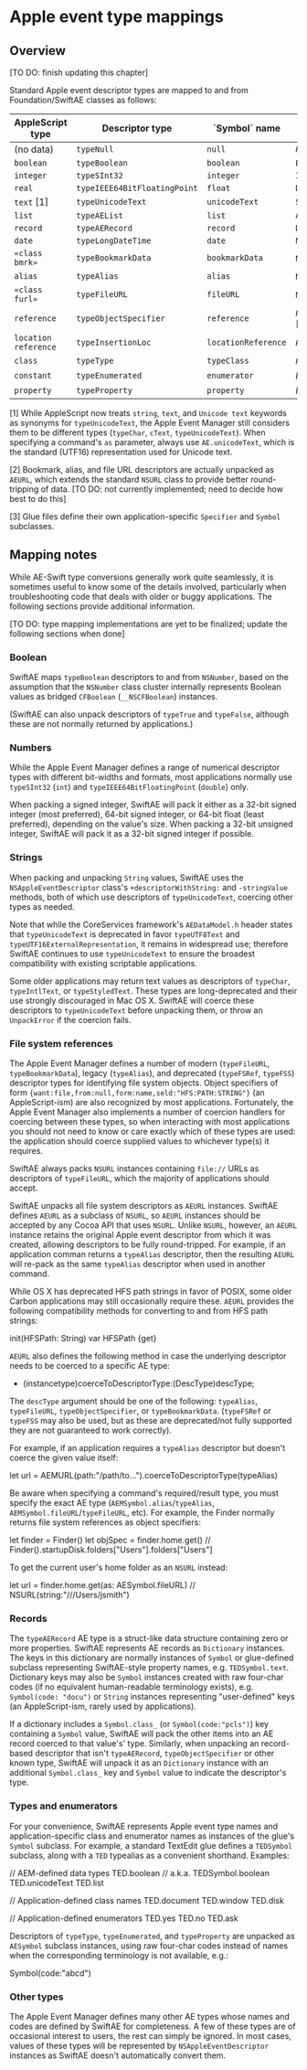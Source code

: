 # Apple event type mappings

## Overview

[TO DO: finish updating this chapter]

Standard Apple event descriptor types are mapped to and from Foundation/SwiftAE classes as follows:

<table width="100%" summary="AE-Foundation type mappings">
<thead>
<tr><th>AppleScript type</th><th>Descriptor type</th><th>`Symbol` name</th><th>Cocoa class</th></tr>
</thead>
<tbody>
<tr><td>(no data)</td><td><code>typeNull</code></td><td><code>null</code></td><td><code><var>PREFIX</var>App</code></td></tr>
<tr><td><code>boolean</code></td><td><code>typeBoolean</code></td><td><code>boolean</code></td><td><code>Bool</code></tr>
<tr><td><code>integer</code></td><td><code>typeSInt32</code></td><td><code>integer</code></td><td><code>Int</code></td></tr>
<tr><td><code>real</code></td><td><code>typeIEEE64BitFloatingPoint</code></td><td><code>float</code></td><td><code>Double</code></td></tr>
<tr><td><code>text</code> [1]</td><td><code>typeUnicodeText</code></td><td><code>unicodeText</code></td><td><code>String</code></td></tr>
<tr><td><code>list</code></td><td><code>typeAEList</code></td><td><code>list</code></td><td><code>Array</code></td></tr>
<tr><td><code>record</code></td><td><code>typeAERecord</code></td><td><code>record</code></td><td><code>Dictionary</code></td></tr>
<tr><td><code>date</code></td><td><code>typeLongDateTime</code></td><td><code>date</code></td><td><code>NSDate</code></td></tr>
<tr><td><code>«class bmrk»</code></td><td><code>typeBookmarkData</code></td><td><code>bookmarkData</code></td><td><code>NSURL</code> [2]</td></tr>
<tr><td><code>alias</code></td><td><code>typeAlias</code></td><td><code>alias</code></td><td><code>NSURL</code> [2]</td></tr>
<tr><td><code>«class furl»</code></td><td><code>typeFileURL</code></td><td><code>fileURL</code></td><td><code>NSURL</code> [2]</td></tr>
<tr><td><code>reference</code></td><td><code>typeObjectSpecifier</code></td><td><code>reference</code></td><td><code><var>PREFIX</var>Object</code>/<var>PREFIX</var>Elements</code> [3]</td></tr>
<tr><td><code>location reference</code></td><td><code>typeInsertionLoc</code></td><td><code>locationReference</code></td><td><code><var>PREFIX</var>Insertion</code></code> [3]</td></tr>
<tr><td><code>class</code></td><td><code>typeType</code></td><td><code>typeClass</code></td><td><code><var>PREFIX</var>Symbol</code> [3]</td></tr>
<tr><td><code>constant</code></td><td><code>typeEnumerated</code></td><td><code>enumerator</code></td><td><var>PREFIX</var>Symbol</code> [3]</td></tr>
<tr><td><code>property</code></td><td><code>typeProperty</code></td><td><code>property</code></td><td><var>PREFIX</var>Symbol</code> [3]</td></tr>
</tbody>
</table>

[1] While AppleScript now treats `string`, `text`, and `Unicode text` keywords as synonyms for `typeUnicodeText`, the Apple Event Manager still  considers them to be different types (`typeChar`, `cText`, `typeUnicodeText`). When specifying a command's `as` parameter, always use `AE.unicodeText`, which is the standard (UTF16) representation used for Unicode text.

[2] Bookmark, alias, and file URL descriptors are actually unpacked as `AEURL`, which extends the standard `NSURL` class to provide better round-tripping of data. [TO DO: not currently implemented; need to decide how best to do this]

[3] Glue files define their own application-specific `Specifier` and `Symbol` subclasses.


## Mapping notes

While AE-Swift type conversions generally work quite seamlessly, it is sometimes useful to know some of the details involved, particularly when troubleshooting code that deals with older or buggy applications. The following sections provide additional information.

[TO DO: type mapping implementations are yet to be finalized; update the following sections when done]


### Boolean

SwiftAE maps `typeBoolean` descriptors to and from `NSNumber`, based on the assumption that the `NSNumber` class cluster internally represents Boolean values as bridged `CFBoolean` (`__NSCFBoolean`) instances.

(SwiftAE can also unpack descriptors of `typeTrue` and `typeFalse`, although these are not normally returned by applications.)


### Numbers

While the Apple Event Manager defines a range of numerical descriptor types with different bit-widths and formats, most applications normally use `typeSInt32` (`int`) and `typeIEEE64BitFloatingPoint` (`double`) only.

When packing a signed integer, SwiftAE will pack it either as a 32-bit signed integer (most preferred), 64-bit signed integer, or 64-bit float (least preferred), depending on the value's size. When packing a 32-bit unsigned integer, SwiftAE will pack it as a 32-bit signed integer if possible.


### Strings

When packing and unpacking `String` values, SwiftAE uses the `NSAppleEventDescriptor` class's `+descriptorWithString:` and `-stringValue` methods, both of which use descriptors of `typeUnicodeText`, coercing other types as needed.

Note that while the CoreServices framework's `AEDataModel.h` header states that `typeUnicodeText` is deprecated in favor `typeUTF8Text` and `typeUTF16ExternalRepresentation`, it remains in widespread use; therefore SwiftAE continues to use `typeUnicodeText` to ensure the broadest compatibility with existing scriptable applications.

Some older applications may return text values as descriptors of `typeChar`, `typeIntlText`, or `typeStyledText`. These types are long-deprecated and their use strongly discouraged in Mac OS X. SwiftAE will coerce these descriptors to `typeUnicodeText` before unpacking them, or throw an `UnpackError` if the coercion fails.


### File system references

The Apple Event Manager defines a number of modern (`typeFileURL`, `typeBookmarkData`), legacy (`typeAlias`), and deprecated (`typeFSRef`, `typeFSS`) descriptor types for identifying file system objects. Object specifiers of form `{want:file,from:null,form:name,seld:"HFS:PATH:STRING"}` (an AppleScript-ism) are also recognized by most applications. Fortunately, the Apple Event Manager also implements a number of coercion handlers for coercing between these types, so when interacting with most applications you should not need to know or care exactly which of these types are used: the application should coerce supplied values to whichever type(s) it requires.

SwiftAE always packs `NSURL` instances containing `file://` URLs as descriptors of `typeFileURL`, which the majority of applications should accept.

SwiftAE unpacks all file system descriptors as `AEURL` instances. SwiftAE defines `AEURL` as  a subclass of `NSURL`, so `AEURL` instances should be accepted by any Cocoa API that uses `NSURL`. Unlike `NSURL`, however, an `AEURL` instance retains the original Apple event descriptor from which it was created, allowing descriptors to be fully round-tripped. For example, if an application comman returns a `typeAlias` descriptor, then the resulting `AEURL` will re-pack as the same `typeAlias` descriptor when used in another command.

While OS X has deprecated HFS path strings in favor of POSIX, some older Carbon applications may still occasionally require these. `AEURL` provides the following compatibility methods for converting to and from HFS path strings:

  init(HFSPath: String)
  var HFSPath {get}

`AEURL` also defines the following method in case the underlying descriptor needs to be coerced to a specific AE type:

  - (instancetype)coerceToDescriptorType:(DescType)descType;

The `descType` argument should be one of the following: `typeAlias`, `typeFileURL`, `typeObjectSpecifier`, or `typeBookmarkData`. (`typeFSRef` or `typeFSS` may also be used, but as these are deprecated/not fully supported they are not guaranteed to work correctly).

For example, if an application requires a `typeAlias` descriptor but doesn't coerce the given value itself:

  let url = AEMURL(path:"/path/to...").coerceToDescriptorType(typeAlias)

Be aware when specifying a command's required/result type, you must specify the exact AE type (`AEMSymbol.alias`/`typeAlias`, `AEMSymbol.fileURL`/`typeFileURL`, etc). For example, the Finder normally returns file system references as object specifiers:

  let finder = Finder()
  let objSpec = finder.home.get()
  // Finder().startupDisk.folders["Users"].folders["Users"]

 To get the current user's home folder as an `NSURL` instead:

  let url = finder.home.get(as: AESymbol.fileURL)
  // NSURL(string:"///Users/jsmith")


### Records

The `typeAERecord` AE type is a struct-like data structure containing zero or more properties. SwiftAE represents AE records as `Dictionary` instances. The keys in this dictionary are normally instances of `Symbol` or glue-defined subclass representing SwiftAE-style property names, e.g. `TEDSymbol.text`. Dictionary keys may also be `Symbol` instances created with raw four-char codes (if no equivalent human-readable terminology exists), e.g. `Symbol(code: "docu")` or `String` instances representing "user-defined" keys (an AppleScript-ism, rarely used by applications).

If a dictionary includes a `Symbol.class_` (or `Symbol(code:"pcls")`) key containing a `Symbol` value, SwiftAE will pack the other items into an AE record coerced to that value's' type. Similarly, when unpacking an record-based descriptor that isn't `typeAERecord`, `typeObjectSpecifier` or other known type, SwiftAE will unpack it as an `Dictionary` instance with an additional `Symbol.class_` key and `Symbol` value to indicate the descriptor's type.


### Types and enumerators

For your convenience, SwiftAE represents Apple event type names and application-specific class and enumerator names as instances of the glue's `Symbol` subclass. For example, a standard TextEdit glue defines a `TEDSymbol` subclass, along with a `TED` typealias as a convenient shorthand. Examples:

  // AEM-defined data types
  TED.boolean // a.k.a. TEDSymbol.boolean
  TED.unicodeText
  TED.list

  // Application-defined class names
  TED.document
  TED.window
  TED.disk

  // Application-defined enumerators
  TED.yes
  TED.no
  TED.ask

Descriptors of `typeType`, `typeEnumerated`, and `typeProperty` are unpacked as `AESymbol` subclass instances, using raw four-char codes instead of names when the corresponding terminology is not available, e.g.:

  Symbol(code:"abcd")


### Other types

The Apple Event Manager defines many other AE types whose names and codes are defined by SwiftAE for completeness. A few of these types are of occasional interest to users, the rest can simply be ignored. In most cases, values of these types will be represented by `NSAppleEventDescriptor` instances as SwiftAE doesn't automatically convert them.



